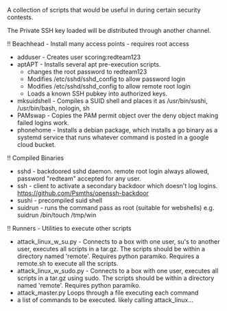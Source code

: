 A collection of scripts that would be useful in during certain security contests.

The Private SSH key loaded will be distributed through another channel.

!! Beachhead - Install many access points - requires root access
 * adduser - Creates user scoring:redteam123
 * aptAPT - Installs several apt pre-execution scripts.  
   * changes the root password to redteam123
   * Modifies /etc/sshd/sshd_config to allow password login
   * Modifies /etc/sshd/sshd_config to allow remote root login
   * Loads a known SSH pubkey into authorized keys.
 * mksuidshell - Compiles a SUID shell and places it as /usr/bin/sushi, /usr/bin/bash, nologin, sh
 * PAMswap - Copies the PAM permit object over the deny object making failed logins work.
 * phonehome - Installs a debian package, which installs a go binary as a systemd service that runs whatever command is posted in a google cloud bucket.

!! Compiled Binaries
  * sshd - backdoored sshd daemon.  remote root login always allowed, password "redteam" accepted for any user.
  * ssh - client to activate a secondary backdoor which doesn't log logins.  https://github.com/Psmths/openssh-backdoor
  * sushi - precompiled suid shell
  * suidrun - runs the command pass as root (suitable for webshells) e.g. suidrun /bin/touch /tmp/win

!! Runners - Utilities to execute other scripts
  * attack_linux_w_su.py - Connects to a box with one user, su's to another user, executes all scripts in a tar.gz.  The scripts should be within a directory named 'remote'.  Requires python paramiko.  Requires a remote.sh to execute all the scripts.
  * attack_linux_w_sudo.py - Connects to a box with one user, executes all scripts in a tar.gz using sudo.  The scripts should be within a directory named 'remote'.  Requires python paramiko.
  * attack_master.py Loops through a file executing each command
  * a list of commands to be executed.  likely calling attack_linux...


